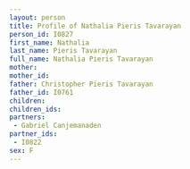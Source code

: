 ```yaml
---
layout: person
title: Profile of Nathalia Pieris Tavarayan
person_id: I0827
first_name: Nathalia
last_name: Pieris Tavarayan
full_name: Nathalia Pieris Tavarayan
mother: 
mother_id: 
father: Christopher Pieris Tavarayan
father_id: I0761
children:
children_ids:
partners:
 - Gabriel Canjemanaden
partner_ids:
 - I0822
sex: F
---
```


